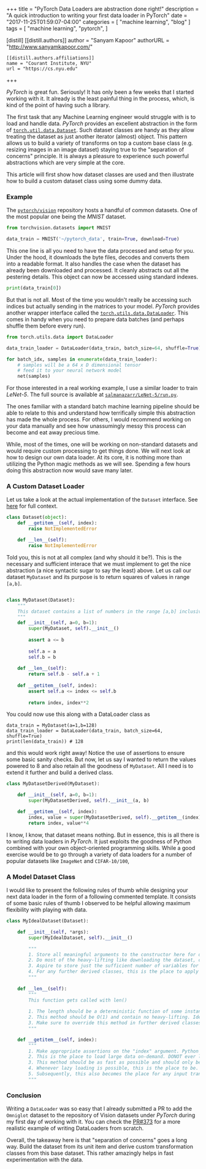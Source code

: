 +++
title = "PyTorch Data Loaders are abstraction done right!"
description = "A quick introduction to writing your first data loader in PyTorch"
date = "2017-11-25T01:59:07-04:00"
categories = [
  "machine learning",
  "blog"
]
tags = [
  "machine learning",
  "pytorch",
]

[distill]
  [[distill.authors]]
  author = "Sanyam Kapoor"
  authorURL = "http://www.sanyamkapoor.com/"

    [[distill.authors.affiliations]]
    name = "Courant Institute, NYU"
    url = "https://cs.nyu.edu"
+++

*PyTorch* is great fun. Seriously! It has only been a few weeks that I started
working with it. It already is the least painful thing in the process, which,
is kind of the point of having such a library.

The first task that any Machine Learning engineer would struggle with is
to load and handle data. *PyTorch* provides an excellent abstraction
in the form of [`torch.util.data.Dataset`](http://pytorch.org/docs/master/data.html#torch.utils.data.Dataset).
Such dataset classes are handy as they allow treating the dataset as just another iterator (almost) object.
This pattern allows us to build a variety of transforms on top a custom base class (e.g. resizing images
in an image dataset) staying true to the "separation of concerns" principle.
It is always a pleasure to experience such powerful abstractions which are very
simple at the core.

This article will first show how dataset classes are used and then illustrate how to
build a custom dataset class using some dummy data.

### Example

The [`pytorch/vision`](https://github.com/pytorch/vision) repository hosts a handful of
common datasets. One of the most popular one being the *MNIST* dataset.

```python
from torchvision.datasets import MNIST

data_train = MNIST('~/pytorch_data', train=True, download=True)
```

This one line is all you need to have the data processed and setup for you. Under the hood,
it downloads the byte files, decodes and converts them into a readable format. It also handles
the case when the dataset has already been downloaded and processed. It cleanly abstracts out
all the pestering details. This object can now be accessed using standard indexes.

```python
print(data_train[0])
```

But that is not all. Most of the time you wouldn't really be accessing such indices but actually
sending in the matrices to your model. *PyTorch* provides another wrapper interface called the
[`torch.utils.data.DataLoader`](http://pytorch.org/docs/master/data.html#torch.utils.data.DataLoader).
This comes in handy when you need to prepare data batches (and perhaps shuffle them before every run).


```python
from torch.utils.data import DataLoader

data_train_loader = DataLoader(data_train, batch_size=64, shuffle=True)

for batch_idx, samples in enumerate(data_train_loader):
    # samples will be a 64 x D dimensional tensor
    # feed it to your neural network model
    net(samples)
```

For those interested in a real working example, I use a
similar loader to train *LeNet-5*. The full source is available at
[`salmanazarr/LeNet-5/run.py`](https://github.com/salmanazarr/LeNet-5/blob/master/run.py#L24).

The ones familiar with a standard batch machine learning pipeline should be able to
relate to this and understand how terrifically simple this abstraction has made the whole
process. For others, I would recommend working on your data manually and see how
unassumingly messy this process can become and eat away precious time.

While, most of the times, one will be working on non-standard datasets and would
require custom processing to get things done. We will next look at how to design our
own data loader. At its core, it is nothing more than utilizing the Python magic methods
as we will see. Spending a few hours doing this abstraction now would save many later.

### A Custom Dataset Loader

Let us take a look at the actual implementation of the `Dataset` interface. See [here](https://github.com/pytorch/pytorch/blob/master/torch/utils/data/dataset.py#L5) for
full context.

```python
class Dataset(object):
    def __getitem__(self, index):
        raise NotImplementedError

    def __len__(self):
        raise NotImplementedError
```

Told you, this is not at all complex (and why should it be?). This is the necessary and sufficient
interace that we must implement to get the nice abstraction (a nice syntactic sugar to say the least)
above. Let us call our dataset `MyDataset` and its purpose is to return squares of values in range `[a,b]`.


```python

class MyDataset(Dataset):
    """
    This dataset contains a list of numbers in the range [a,b] inclusive
    """
    def __init__(self, a=0, b=1):
        super(MyDataset, self).__init__()
        
        assert a <= b
        
        self.a = a
        self.b = b
        
    def __len__(self):
        return self.b - self.a + 1
        
    def __getitem__(self, index):
        assert self.a <= index <= self.b
        
        return index, index**2

```

You could now use this along with a DataLoader class as

```
data_train = MyDataset(a=1,b=128)
data_train_loader = DataLoader(data_train, batch_size=64, shuffle=True)
print(len(data_train)) # 128
```

and this would work right away! Notice the use of assertions to ensure some
basic sanity checks. But now, let us say I wanted to return the values powered
to 8 and also retain all the goodness of `MyDataset`. All I need is to extend it
further and build a derived class.

```python
class MyDatasetDerived(MyDataset):

    def __init__(self, a=0, b=1):
        super(MyDatasetDerived, self).__init__(a, b)

    def __getitem__(self, index):
        index, value = super(MyDatasetDerived, self).__getitem__(index)
        return index, value**4
```


I know, I know, that dataset means nothing. But in essence, this is all there is to
writing data loaders in *PyTorch*. It just exploits the goodness of Python combined
with your own object-oriented programming skills. While a good exercise would be to
go through a variety of data loaders for a number of popular datasets like `ImageNet`
and `CIFAR-10/100`, 

### A Model Dataset Class

I would like to present the following rules of thumb while designing your next data
loader in the form of a following commented template. It consists of some basic rules
of thumb I observed to be helpful allowing maximum flexibility with playing with data.

```python
class MyIdealDataset(Dataset):

    def __init__(self, *args):
        super(MyIdealDataset, self).__init__()

        """
        1. Store all meaningful arguments to the constructor here for debugging.
        2. Do most of the heavy-lifting like downloading the dataset, checking for consistency of already existing dataset etc. here
        3. Aspire to store just the sufficient number of variables for usage in other member methods. Keeps the memory footprint low.
        4. For any further derived classes, this is the place to apply any pre-computed transforms over the sufficient variables (e.g. building a paired dataset from a dataset of singleton images)
        """        
        
    def __len__(self):
        """
        This function gets called with len()
        
        1. The length should be a deterministic function of some instance variables and should be a non-ambiguous representation of the total sample count. This gets tricky especially when certain samples are randomly generated, be careful
        2. This method should be O(1) and contain no heavy-lifting. Ideally, just return a pre-computed variable during the constructor call.
        3. Make sure to override this method in further derived classes to avoid unexpected samplings.
        """

    def __getitem__(self, index):
        """
        1. Make appropriate assertions on the "index" argument. Python allows slices as well, so it is important to be clear of what arguments to support. Just supporting integer indices works well most of the times.
        2. This is the place to load large data on-demand. DONOT ever load all data in the constructor as that unnecessarily bloats memory.
        3. This method should be as fast as possible and should only be using certain pre-computed values. e.g. When loading images, the path directory should be handled during the constructor and this method should only load the file into memory and apply relevant transforms.
        4. Whenever lazy loading is possible, this is the place to be. e.g. Loading images only when called should be here. Keeps the memory footprint low.
        5. Subsequently, this also becomes the place for any input transforms (like resizing, cropping, conversion to tensor and so on)
        """
```

### Conclusion

Writing a `DataLoader` was so easy that I already submitted a PR to add the `Omniglot` dataset to the repository of
Vision datasets under *PyTorch* during my first day of working with it. You can check the
[PR#373](https://github.com/pytorch/vision/pull/323) for a more realistic example of writing DataLoaders from scratch.

Overall, the takeaway here is that "separation of concerns" goes a long way. Build the dataset from its unit item
and derive custom transformation classes from this base dataset. This rather amazingly helps in fast
experimentation with the data. 
